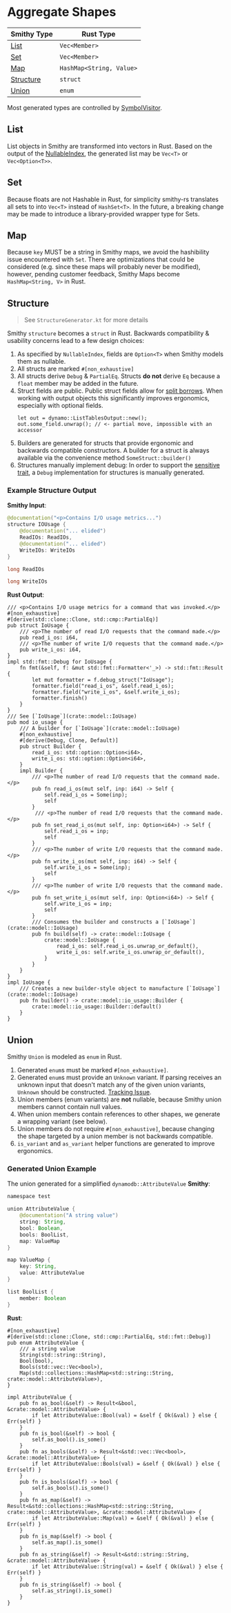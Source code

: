 # Aggregate Shapes

| Smithy Type | Rust Type |
| ----------- | ----------- |
| [List](#list) | `Vec<Member>` |
| [Set](#set) | `Vec<Member>` |
| [Map](#map) | `HashMap<String, Value>` |
| [Structure](#structure) | `struct` |
| [Union](#union) | `enum` |

Most generated types are controlled by [SymbolVisitor](https://github.com/awslabs/smithy-rs/blob/main/codegen/src/main/kotlin/software/amazon/smithy/rust/codegen/smithy/SymbolVisitor.kt).

## List
List objects in Smithy are transformed into vectors in Rust. Based on the output of the [NullableIndex](https://awslabs.github.io/smithy/javadoc/1.5.1/software/amazon/smithy/model/knowledge/NullableIndex.html), the generated list may be `Vec<T>` or `Vec<Option<T>>`.

## Set
Because floats are not Hashable in Rust, for simplicity smithy-rs translates all sets to into `Vec<T>` instead of `HashSet<T>`. In the future, a breaking change may be made to introduce a library-provided wrapper type for Sets.

## Map
Because `key` MUST be a string in Smithy maps, we avoid the hashibility issue encountered with `Set`. There are optimizations that could be considered (e.g. since these maps will probably never be modified), however, pending customer feedback, Smithy Maps become `HashMap<String, V>` in Rust.

## Structure
> See `StructureGenerator.kt` for more details

Smithy `structure` becomes a `struct` in Rust. Backwards compatibility & usability concerns lead to a few design choices:

  1. As specified by `NullableIndex`, fields are `Option<T>` when Smithy models them as nullable.
  2. All structs are marked `#[non_exhaustive]`
  3. All structs derive `Debug` & `PartialEq`. Structs **do not** derive `Eq` because a `float` member may be added in the future.
  4. Struct fields are public. Public struct fields allow for [split borrows](https://doc.rust-lang.org/nomicon/borrow-splitting.html). When working with output objects this significantly improves ergonomics, especially with optional fields.
      ```rust,ignore
      let out = dynamo::ListTablesOutput::new();
      out.some_field.unwrap(); // <- partial move, impossible with an accessor
      ```
  5. Builders are generated for structs that provide ergonomic and backwards compatible constructors. A builder for a struct is always available via the convenience method `SomeStruct::builder()`
  6. Structures manually implement debug: In order to support the [sensitive trait](https://awslabs.github.io/smithy/1.0/spec/core/documentation-traits.html#sensitive-trait), a `Debug` implementation for structures is manually generated.

### Example Structure Output
**Smithy Input**:

```java
@documentation("<p>Contains I/O usage metrics...")
structure IOUsage {
    @documentation("... elided")
    ReadIOs: ReadIOs,
    @documentation("... elided")
    WriteIOs: WriteIOs
}

long ReadIOs

long WriteIOs
```
**Rust Output**:
```rust,ignore
/// <p>Contains I/O usage metrics for a command that was invoked.</p>
#[non_exhaustive]
#[derive(std::clone::Clone, std::cmp::PartialEq)]
pub struct IoUsage {
    /// <p>The number of read I/O requests that the command made.</p>
    pub read_i_os: i64,
    /// <p>The number of write I/O requests that the command made.</p>
    pub write_i_os: i64,
}
impl std::fmt::Debug for IoUsage {
    fn fmt(&self, f: &mut std::fmt::Formatter<'_>) -> std::fmt::Result {
        let mut formatter = f.debug_struct("IoUsage");
        formatter.field("read_i_os", &self.read_i_os);
        formatter.field("write_i_os", &self.write_i_os);
        formatter.finish()
    }
}
/// See [`IoUsage`](crate::model::IoUsage)
pub mod io_usage {
    /// A builder for [`IoUsage`](crate::model::IoUsage)
    #[non_exhaustive]
    #[derive(Debug, Clone, Default)]
    pub struct Builder {
        read_i_os: std::option::Option<i64>,
        write_i_os: std::option::Option<i64>,
    }
    impl Builder {
        /// <p>The number of read I/O requests that the command made.</p>
        pub fn read_i_os(mut self, inp: i64) -> Self {
            self.read_i_os = Some(inp);
            self
        }
         /// <p>The number of read I/O requests that the command made.</p>
        pub fn set_read_i_os(mut self, inp: Option<i64>) -> Self {
            self.read_i_os = inp;
            self
        }
        /// <p>The number of write I/O requests that the command made.</p>
        pub fn write_i_os(mut self, inp: i64) -> Self {
            self.write_i_os = Some(inp);
            self
        }
        /// <p>The number of write I/O requests that the command made.</p>
        pub fn set_write_i_os(mut self, inp: Option<i64>) -> Self {
            self.write_i_os = inp;
            self
        }
        /// Consumes the builder and constructs a [`IoUsage`](crate::model::IoUsage)
        pub fn build(self) -> crate::model::IoUsage {
            crate::model::IoUsage {
                read_i_os: self.read_i_os.unwrap_or_default(),
                write_i_os: self.write_i_os.unwrap_or_default(),
            }
        }
    }
}
impl IoUsage {
    /// Creates a new builder-style object to manufacture [`IoUsage`](crate::model::IoUsage)
    pub fn builder() -> crate::model::io_usage::Builder {
        crate::model::io_usage::Builder::default()
    }
}
```

## Union
Smithy `Union` is modeled as `enum` in Rust.

1. Generated `enum`s must be marked `#[non_exhaustive]`.
2. Generated `enum`s must provide an `Unknown` variant. If parsing receives an unknown input that doesn't match any of the given union variants, `Unknown` should be constructed. [Tracking Issue](https://github.com/awslabs/smithy-rs/issues/185).
3. Union members (enum variants) are **not** nullable, because Smithy union members cannot contain null values.
4. When union members contain references to other shapes, we generate a wrapping variant (see below).
5. Union members do not require `#[non_exhaustive]`, because changing the shape targeted by a union member is not backwards compatible.
6. `is_variant` and `as_variant` helper functions are generated to improve ergonomics.

### Generated Union Example
The union generated for a simplified `dynamodb::AttributeValue`
**Smithy**:
```java
namespace test

union AttributeValue {
    @documentation("A string value")
    string: String,
    bool: Boolean,
    bools: BoolList,
    map: ValueMap
}

map ValueMap {
    key: String,
    value: AttributeValue
}

list BoolList {
    member: Boolean
}
```
**Rust**:
```rust,ignore
#[non_exhaustive]
#[derive(std::clone::Clone, std::cmp::PartialEq, std::fmt::Debug)]
pub enum AttributeValue {
    /// a string value
    String(std::string::String),
    Bool(bool),
    Bools(std::vec::Vec<bool>),
    Map(std::collections::HashMap<std::string::String, crate::model::AttributeValue>),
}

impl AttributeValue {
    pub fn as_bool(&self) -> Result<&bool, &crate::model::AttributeValue> {
        if let AttributeValue::Bool(val) = &self { Ok(&val) } else { Err(self) }
    }
    pub fn is_bool(&self) -> bool {
        self.as_bool().is_some()
    }
    pub fn as_bools(&self) -> Result<&std::vec::Vec<bool>, &crate::model::AttributeValue> {
        if let AttributeValue::Bools(val) = &self { Ok(&val) } else { Err(self) }
    }
    pub fn is_bools(&self) -> bool {
        self.as_bools().is_some()
    }
    pub fn as_map(&self) -> Result<&std::collections::HashMap<std::string::String, crate::model::AttributeValue>, &crate::model::AttributeValue> {
        if let AttributeValue::Map(val) = &self { Ok(&val) } else { Err(self) }
    }
    pub fn is_map(&self) -> bool {
        self.as_map().is_some()
    }
    pub fn as_string(&self) -> Result<&std::string::String, &crate::model::AttributeValue> {
        if let AttributeValue::String(val) = &self { Ok(&val) } else { Err(self) }
    }
    pub fn is_string(&self) -> bool {
        self.as_string().is_some()
    }
}
```
